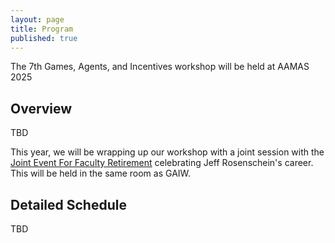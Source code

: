 ```yaml
---
layout: page
title: Program
published: true
---
```


The 7th Games, Agents, and Incentives workshop will be held at AAMAS 2025


## Overview
TBD

This year, we will be wrapping up our workshop with a joint session with the [Joint Event For Faculty Retirement](https://sites.google.com/view/jeffrworkshopaamas25/home) celebrating Jeff Rosenschein's career.  This will be held in the same room as GAIW.

## Detailed Schedule
TBD



